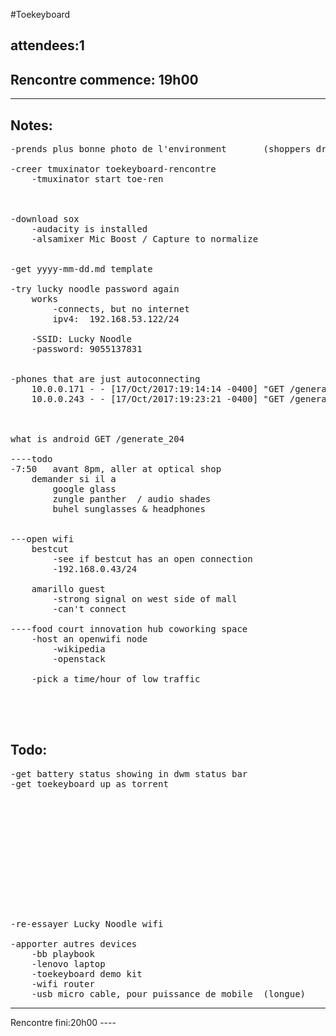 #Toekeyboard

## attendees:1


Rencontre commence: 19h00
----
<hr>


## Notes:
<pre>
-prends plus bonne photo de l'environment		(shoppers drug mart)

-creer tmuxinator toekeyboard-rencontre
	-tmuxinator start toe-ren



-download sox
	-audacity is installed
	-alsamixer Mic Boost / Capture to normalize


-get yyyy-mm-dd.md template

-try lucky noodle password again
	works
		-connects, but no internet
		ipv4:  192.168.53.122/24
 
	-SSID: Lucky Noodle
	-password: 9055137831


-phones that are just autoconnecting
	10.0.0.171 - - [17/Oct/2017:19:14:14 -0400] "GET /generate_204 HTTP/1.1" 200 362 "-" "Dalvik/2.1.0 (Linux; U; Android 6.0; EVA-L19 Build/HUAWEIEVA-L19)"
	10.0.0.243 - - [17/Oct/2017:19:23:21 -0400] "GET /generate_204 HTTP/1.1" 200 362 "-" "Dalvik/2.1.0 (Linux; U; Android 7.0; VKY-L29 Build/HUAWEIVKY-L29)"



what is android GET /generate_204

----todo
-7:50	avant 8pm, aller at optical shop
	demander si il a 
		google glass
		zungle panther	/ audio shades
		buhel sunglasses & headphones
	<http://10.0.0.1:8080/wikipedia_en_all_2016-12/A/Google_Glass.html>

---open wifi
	bestcut
		-see if bestcut has an open connection
		-192.168.0.43/24

	amarillo guest
		-strong signal on west side of mall
		-can't connect

----food court innovation hub coworking space
	-host an openwifi node
		-wikipedia
		-openstack

	-pick a time/hour of low traffic



	
</pre>
## Todo:
<pre>
-get battery status showing in dwm status bar
-get toekeyboard up as torrent













-re-essayer Lucky Noodle wifi

-apporter autres devices
	-bb playbook
	-lenovo laptop
	-toekeyboard demo kit
	-wifi router
	-usb micro cable, pour puissance de mobile	(longue)
</pre>


<hr>
Rencontre fini:20h00
----
